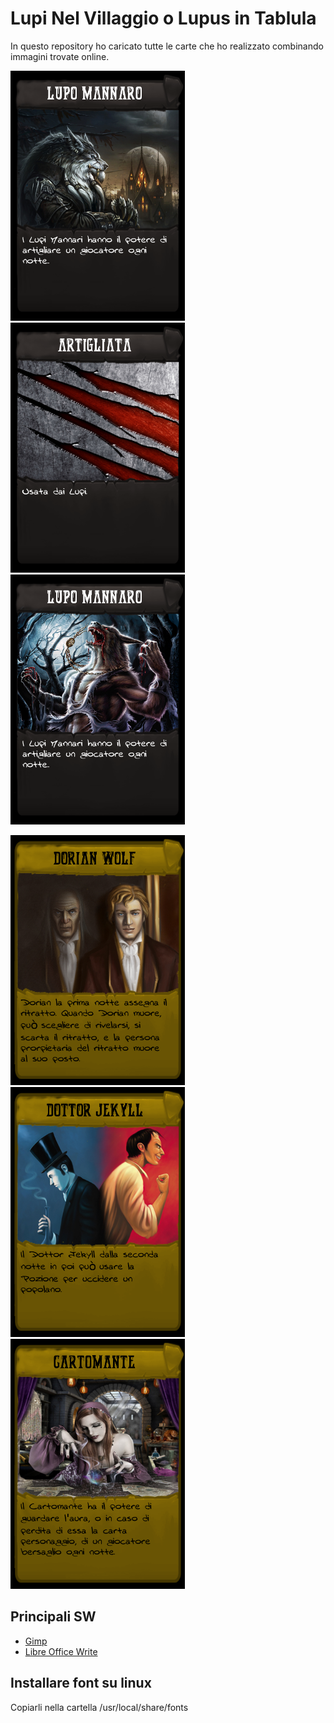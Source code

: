 # Lupi Nel Villaggio o Lupus in Tablula
In questo repository ho caricato tutte le carte che ho realizzato combinando immagini trovate online.

<img src="https://raw.githubusercontent.com/nicolalandro/LupiNelVillaggio/master/Carte%20Complete/ZZ-Test/Lupo4.png" height="400"></img>
<img src="https://raw.githubusercontent.com/nicolalandro/LupiNelVillaggio/master/Carte%20Complete/ZZ-Test/Artigli.png" height="400"></img>
<img src="https://raw.githubusercontent.com/nicolalandro/LupiNelVillaggio/master/Carte%20Complete/ZZ-Test/Lupo7.png" height="400"></img>

<img src="https://raw.githubusercontent.com/nicolalandro/LupiNelVillaggio/master/Carte%20Complete/ZZ-Test/DorianWolfV2.png" height="400"></img>
<img src="https://raw.githubusercontent.com/nicolalandro/LupiNelVillaggio/master/Carte%20Complete/ZZ-Test/DottorJekyllV1.png" height="400"></img>
<img src="https://raw.githubusercontent.com/nicolalandro/LupiNelVillaggio/master/Carte%20Complete/ZZ-Test/CartomanteV2.png" height="400"></img>


## Principali SW
* [Gimp](https://www.gimp.org/)
* [Libre Office Write](https://it.libreoffice.org/)

## Installare font su linux
Copiarli nella cartella /usr/local/share/fonts
